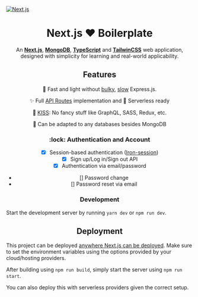 [![Next.js](https://assets.zeit.co/image/upload/v1538361091/repositories/next-js/next-js.png)](https://nextjs.org)

<h1 align="center">Next.js ❤️ Boilerplate</h1>

<div align="center">
  

An [**Next.js**](https://github.com/zeit/next.js/), [**MongoDB**](https://www.mongodb.com/), [**TypeScript**](https://www.typescriptlang.org/) and [**TailwinCSS**](https://tailwindcss.com/) web application, designed with simplicity for learning and real-world applicability.


</div>

<h2 align="center">Features</h2>

<div align="center">

🐇 Fast and light without [bulky](https://bundlephobia.com/result?p=express@4.17.1), [slow](https://github.com/fastify/benchmarks#benchmarks) Express.js.

✨ Full [API Routes](https://nextjs.org/blog/next-9#api-routes) implementation and 👻 Serverless ready


💋 [KISS](https://en.wikipedia.org/wiki/KISS_principle): No fancy stuff like GraphQL, SASS, Redux, etc.

📙 Can be adapted to any databases besides MongoDB

</div>

<h3 align="center">:lock: Authentication and Account</h3>

<div align="center">

- [x] Session-based authentication ([Iron-session](https://github.com/vvo/iron-session))
- [x] Sign up/Log in/Sign out API
- [x] Authentication via email/password
- [] Password change
- [] Password reset via email

</div>

<h3 align="center">Development</h3>

Start the development server by running `yarn dev` or `npm run dev`.

<h2 align="center">Deployment</h2>

This project can be deployed [anywhere Next.js can be deployed](https://nextjs.org/docs/deployment). Make sure to set the environment variables using the options provided by your cloud/hosting providers.

After building using `npm run build`, simply start the server using `npm run start`.

You can also deploy this with serverless providers given the correct setup.